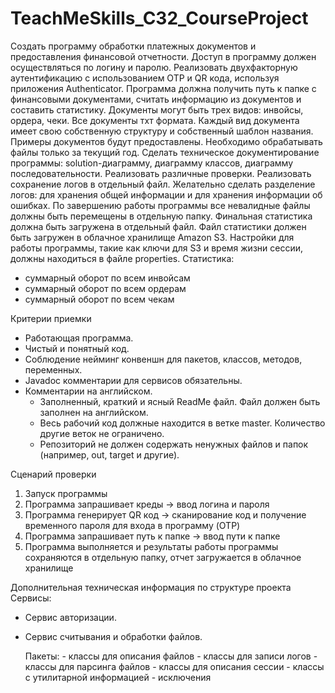 # TeachMeSkills_C32_CourseProject

Создать программу обработки платежных документов и предоставления финансовой отчетности.
Доступ в программу должен осуществляться по логину и паролю.
Реализовать двухфакторную аутентификацию с использованием OTP и QR кода, используя приложения Authenticator.
Программа должна получить путь к папке с финансовыми документами, считать информацию из документов и составить статистику.
Документы могут быть трех видов: инвойсы, ордера, чеки.
Все документы тхт формата.
Каждый вид документа имеет свою собственную структуру и собственный шаблон названия.
Примеры документов будут предоставлены.
Необходимо обрабатывать файлы только за текущий год.
Сделать техническое документирование программы: solution-диаграмму, диаграмму классов, диаграмму последовательности.
Реализовать различные проверки.
Реализовать сохранение логов в отдельный файл.
Желательно сделать разделение логов: для хранения общей информации и для хранения информации об ошибках.
По завершению работы программы все невалидные файлы должны быть перемещены в отдельную папку.
Финальная статистика должна быть загружена в отдельный файл. Файл статистики должен быть загружен в облачное хранилище Amazon S3.
Настройки для работы программы, такие как ключи для S3 и время жизни сессии, должны находиться в файле properties.
Статистика:
- суммарный оборот по всем инвойсам
- суммарный оборот по всем ордерам
- суммарный оборот по всем чекам

Критерии приемки
- Работающая программа.
- Чистый и понятный код.
- Соблюдение нейминг конвеншн для пакетов, классов, методов, переменных.
- Javadoc комментарии для сервисов обязательны.
- Комментарии на английском.
    - Заполненный, краткий и ясный ReadMe файл. Файл должен быть заполнен на английском.
    - Весь рабочий код должные находится в ветке master. Количество другие веток не ограничено.
    - Репозиторий не должен содержать ненужных файлов и папок (например, out, target и другие).

Сценарий проверки
1. Запуск программы
2. Программа запрашивает креды -> ввод логина и пароля
3. Программа генерирует QR код -> сканирование код и получение временного пароля для входа в программу (OTP)
4. Программа запрашивает путь к папке -> ввод пути к папке
5. Программа выполняется и результаты работы программы сохраняются в отдельную папку, отчет загружается в облачное хранилище


Дополнительная техническая информация по структуре проекта
Сервисы:
- Сервис авторизации.
- Сервис считывания и обработки файлов.

	Пакеты:
		- классы для описания файлов
		- классы для записи логов
		- классы для парсинга файлов
		- классы для описания сессии
		- классы с утилитарной информацией
		- исключения
	

